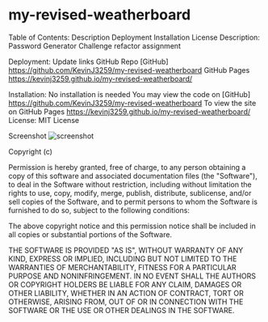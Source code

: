 # my-revised-weatherboard

Table of Contents:
Description
Deployment
Installation
License
Description:
Password Generator Challenge refactor assignment

Deployment:
Update links GitHub Repo [GitHub] https://github.com/KevinJ3259/my-revised-weatherboard
GitHub Pages https://kevinj3259.github.io/my-revised-weatherboard/

Installation:
No installation is needed
You may view the code on [GitHub] https://github.com/KevinJ3259/my-revised-weatherboard
To view the site on GitHub Pages https://kevinj3259.github.io/my-revised-weatherboard/
License:
MIT License

Screenshot
![screenshot](https://imgur.com/PVMApaF)

Copyright (c)

Permission is hereby granted, free of charge, to any person obtaining a copy of this software and associated documentation files (the "Software"), to deal in the Software without restriction, including without limitation the rights to use, copy, modify, merge, publish, distribute, sublicense, and/or sell copies of the Software, and to permit persons to whom the Software is furnished to do so, subject to the following conditions:

The above copyright notice and this permission notice shall be included in all copies or substantial portions of the Software.

THE SOFTWARE IS PROVIDED "AS IS", WITHOUT WARRANTY OF ANY KIND, EXPRESS OR IMPLIED, INCLUDING BUT NOT LIMITED TO THE WARRANTIES OF MERCHANTABILITY, FITNESS FOR A PARTICULAR PURPOSE AND NONINFRINGEMENT. IN NO EVENT SHALL THE AUTHORS OR COPYRIGHT HOLDERS BE LIABLE FOR ANY CLAIM, DAMAGES OR OTHER LIABILITY, WHETHER IN AN ACTION OF CONTRACT, TORT OR OTHERWISE, ARISING FROM, OUT OF OR IN CONNECTION WITH THE SOFTWARE OR THE USE OR OTHER DEALINGS IN THE SOFTWARE.
